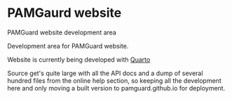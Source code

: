 # PAMGaurd website
PAMGuard website development area

Development area for PAMGuard website. 

Website is currently being developed with [Quarto](https://quarto.org/)

Source get's quite large with all the API docs and a dump of several hundred
files from the online help section, so keeping all the development here and only
moving a built version to pamguard.github.io for deployment. 
